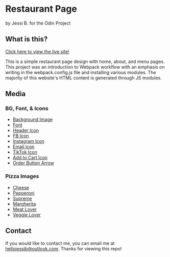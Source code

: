 # Restaurant Page

by Jessi B. for the Odin Project

## What is this?

[Click here to view the live site!](https://baumjessi.github.io/restaurant-page/)

This is a simple restaurant page design with home, about, and menu pages. This project was
an introduction to Webpack workflow with an emphasis on writing in the webpack.config.js file
and installing various modules. The majority of this website's HTML content is generated 
through JS modules.

## Media
### BG, Font, & Icons
- [Background Image](https://unsplash.com/photos/a-display-case-filled-with-lots-of-pizzas-3bdXRhUdYtw)
- [Font](https://www.fontsquirrel.com/fonts/air-america)
- [Header Icon](https://www.flaticon.com/free-icon/pizza_161554?term=pizza&page=1&position=72&origin=search&related_id=161554)
- [FB Icon](https://www.flaticon.com/free-icon/facebook_3669678?term=facebook&page=1&position=20&origin=search&related_id=3669678)
- [Instagram Icon](https://www.flaticon.com/free-icon/instagram_1384015?term=instagram&page=1&position=6&origin=search&related_id=1384015)
- [Email icon](https://www.flaticon.com/free-icon/email_3178158?term=email&page=1&position=1&origin=search&related_id=3178158)
- [TikTok Icon](https://www.flaticon.com/free-icon/tiktok_3669950?term=tik+tok&page=1&position=9&origin=search&related_id=3669950)
- [Add to Cart Icon](https://www.flaticon.com/free-icon/add-cart_4153710?term=add+to+cart&page=1&position=7&origin=search&related_id=4153710)
- [Order Button Arrow](https://www.flaticon.com/free-icon/fast-forward_724927?term=arrow&page=1&position=4&origin=search&related_id=724927)

### Pizza Images
- [Cheese](https://unsplash.com/photos/a-pizza-sitting-on-top-of-a-wooden-cutting-board-7wM-Ad3p56E)
- [Pepperoni](https://unsplash.com/photos/a-pepperoni-pizza-sitting-on-top-of-a-wooden-cutting-board-xIqVfW8XUt4)
- [Supreme](https://unsplash.com/photos/a-pizza-sitting-on-top-of-a-piece-of-paper-pWqMo3bhv3A?modal=%5B%22Subscribe%22%2C%7B%22sourceAsset%22%3A%5B%22Photos%22%2C%7B%22slug%22%3A%22a-pizza-sitting-on-top-of-a-piece-of-paper-pWqMo3bhv3A%22%7D%5D%7D%5D)
- [Margherita](https://unsplash.com/photos/pizza-on-brown-wooden-table-PKfz98depf0)
- [Meat Lover](https://unsplash.com/photos/pizza-with-cheese-and-tomato-_P76trHTWDE)
- [Veggie Lover](https://unsplash.com/photos/a-pizza-sitting-on-top-of-a-wooden-cutting-board-50oL45AbE74;)

## Contact
If you would like to contact me, you can email me at hellojessib@outlook.com. Thanks for viewing this repo! 
